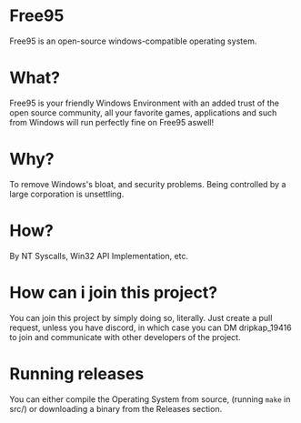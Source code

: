 # Free95
Free95 is an open-source windows-compatible operating system.

# What?
Free95 is your friendly Windows Environment with an added trust of the open source community, all your favorite games, applications and such from Windows will run perfectly fine on Free95 aswell!

# Why?
To remove Windows's bloat, and security problems. Being controlled by a large corporation is unsettling.

# How?
By NT Syscalls, Win32 API Implementation, etc.

# How can i join this project?
You can join this project by simply doing so, literally. Just create a pull request, unless you have discord, in which case you can DM dripkap_19416 to join and communicate with other developers of the project.

# Running releases
You can either compile the Operating System from source, (running ``` make ``` in src/) or downloading a binary from the Releases section.
